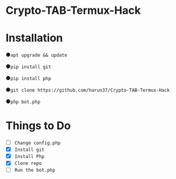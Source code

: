 # Crypto-TAB-Termux-Hack

# Installation
●`apt upgrade && update`

●`pip install git`

●`pip install php`

●`git clone https://github.com/harun37/Crypto-TAB-Termux-Hack`

●`php bot.php`

# Things to Do

- [ ] `Change config.php`
- [x] `Install git`
- [x] `Install Php`
- [x] `Clone repo`
- [ ] `Run the bot.php`

